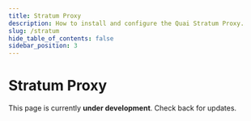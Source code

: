 ```yaml
---
title: Stratum Proxy
description: How to install and configure the Quai Stratum Proxy.
slug: /stratum
hide_table_of_contents: false
sidebar_position: 3
---
```


# Stratum Proxy

This page is currently **under development**. Check back for updates.
